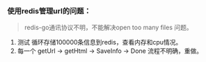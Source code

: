 ### 使用redis管理url的问题：
> redis-go通讯协议不明，不能解决open too many files 问题。

1. 测试 循环存储100000条信息到redis，查看内存和cpu情况。
2. 每一个 getUrl -> getHtml -> SaveInfo -> Done 流程不明确，重做。
